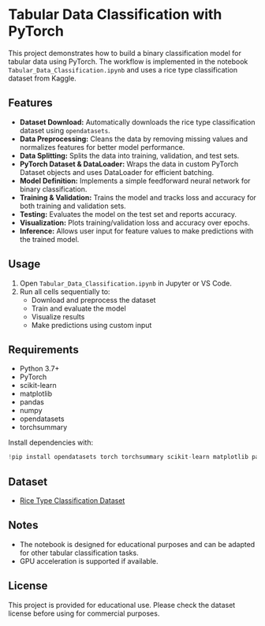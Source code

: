 # Tabular Data Classification with PyTorch

This project demonstrates how to build a binary classification model for tabular data using PyTorch. The workflow is implemented in the notebook `Tabular_Data_Classification.ipynb` and uses a rice type classification dataset from Kaggle.

## Features
- **Dataset Download:** Automatically downloads the rice type classification dataset using `opendatasets`.
- **Data Preprocessing:** Cleans the data by removing missing values and normalizes features for better model performance.
- **Data Splitting:** Splits the data into training, validation, and test sets.
- **PyTorch Dataset & DataLoader:** Wraps the data in custom PyTorch Dataset objects and uses DataLoader for efficient batching.
- **Model Definition:** Implements a simple feedforward neural network for binary classification.
- **Training & Validation:** Trains the model and tracks loss and accuracy for both training and validation sets.
- **Testing:** Evaluates the model on the test set and reports accuracy.
- **Visualization:** Plots training/validation loss and accuracy over epochs.
- **Inference:** Allows user input for feature values to make predictions with the trained model.

## Usage
1. Open `Tabular_Data_Classification.ipynb` in Jupyter or VS Code.
2. Run all cells sequentially to:
   - Download and preprocess the dataset
   - Train and evaluate the model
   - Visualize results
   - Make predictions using custom input

## Requirements
- Python 3.7+
- PyTorch
- scikit-learn
- matplotlib
- pandas
- numpy
- opendatasets
- torchsummary

Install dependencies with:
```python
!pip install opendatasets torch torchsummary scikit-learn matplotlib pandas numpy
```

## Dataset
- [Rice Type Classification Dataset](https://www.kaggle.com/datasets/mssmartypants/rice-type-classification)

## Notes
- The notebook is designed for educational purposes and can be adapted for other tabular classification tasks.
- GPU acceleration is supported if available.

## License
This project is provided for educational use. Please check the dataset license before using for commercial purposes.
